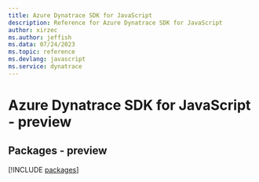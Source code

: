 ```yaml
---
title: Azure Dynatrace SDK for JavaScript
description: Reference for Azure Dynatrace SDK for JavaScript
author: xirzec
ms.author: jeffish
ms.data: 07/24/2023
ms.topic: reference
ms.devlang: javascript
ms.service: dynatrace
---
```

# Azure Dynatrace SDK for JavaScript - preview
## Packages - preview
[!INCLUDE [packages](dynatrace-index.md)]